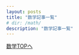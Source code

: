 ```yaml
---
layout: posts
title: "数学記事一覧"
# dir: /math/
description: "数学記事一覧"
---
```

  <a href="/math/">数学TOPへ</a>
